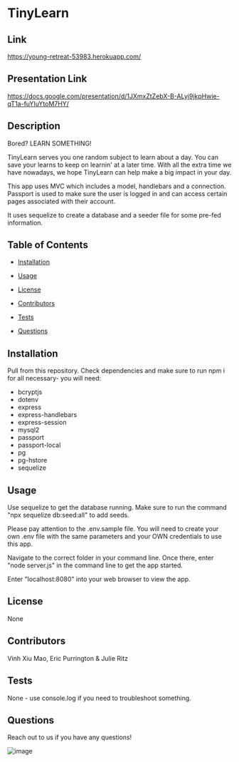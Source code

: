 # TinyLearn
## Link
https://young-retreat-53983.herokuapp.com/

## Presentation Link
https://docs.google.com/presentation/d/1JXmxZtZebX-B-ALyj9jkpHwie-qT1a-fuYIuYtoM7HY/
## Description
Bored? LEARN SOMETHING!

TinyLearn serves you one random subject to learn about a day. You can save your learns to keep on learnin' at a later time. With all the extra time we have nowadays, we hope TinyLearn can help make a big impact in your day.

This app uses MVC which includes a model, handlebars and a connection. Passport is used to make sure the user is logged in and can access certain pages associated with their account.

It uses sequelize to create a database and a seeder file for some pre-fed information.
## Table of Contents
* [Installation](#installation)

* [Usage](#usage)

* [License](#license)

* [Contributors](#contributors)

* [Tests](#tests)

* [Questions](#questions)
## Installation
Pull from this repository. Check dependencies and make sure to run npm i for all necessary- you will need:
- bcryptjs
- dotenv
- express
- express-handlebars
- express-session
- mysql2
- passport
- passport-local
- pg
- pg-hstore
- sequelize
## Usage
Use sequelize to get the database running. Make sure to run the command "npx sequelize db:seed:all" to add seeds.

Please pay attention to the .env.sample file. You will need to create your own .env file with the same parameters and your OWN credentials to use this app.

Navigate to the correct folder in your command line. Once there, enter "node server.js" in the command line to get the app started.

Enter "localhost:8080" into your web browser to view the app.
## License
None
## Contributors
Vinh Xiu Mao, Eric Purrington & Julie Ritz
## Tests
None - use console.log if you need to troubleshoot something.
## Questions
Reach out to us if you have any questions!

![image](https://user-images.githubusercontent.com/60047114/84955574-6135ca00-b0ac-11ea-913e-80c0f46e3065.png)
